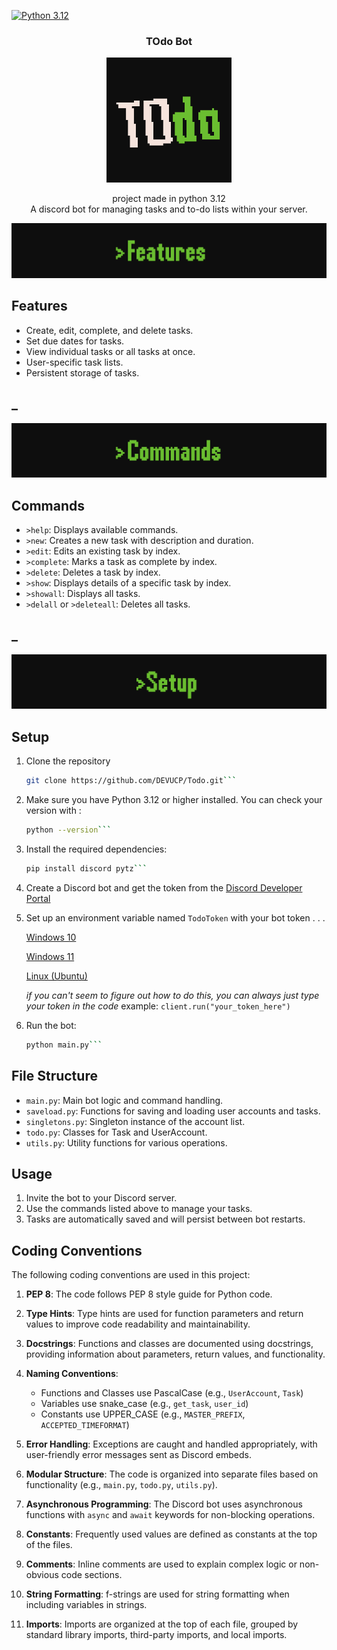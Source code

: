 [![Python 3.12](https://img.shields.io/badge/python-3.12-blue.svg)](https://www.python.org/downloads/release/python-312/)

<div align="center">

<h3 align="center">TOdo Bot</h3>
    <img src="assets/Bot-Icon.png" alt="Todo Bot Logo" width="200">
  <p align="center">
    project made in python 3.12
    <br>
    A discord bot for managing tasks and to-do lists within your server.
  </p>
</div>

<div align="center">
  <img src="assets/features-banner.gif" alt="Setup gif" width="">
</div>

## Features

- Create, edit, complete, and delete tasks.
- Set due dates for tasks.
- View individual tasks or all tasks at once.
- User-specific task lists.
- Persistent storage of tasks.

## _

<div align="center">
  <img src="assets/commands-banner.gif" alt="Commands Banner" width="">
</div>

## Commands

- `>help`: Displays available commands.
- `>new`: Creates a new task with description and duration.
- `>edit`: Edits an existing task by index.
- `>complete`: Marks a task as complete by index.
- `>delete`: Deletes a task by index.
- `>show`: Displays details of a specific task by index.
- `>showall`: Displays all tasks.
- `>delall` or `>deleteall`: Deletes all tasks.

## _

<div align="center">
  <img src="assets/setup-banner.gif" alt="Setup gif" width="">
</div>

## Setup

1. Clone the repository

   ```bash
   git clone https://github.com/DEVUCP/Todo.git```

2. Make sure you have Python 3.12 or higher installed.
   You can check your version with :

   ```bash
   python --version```

3. Install the required dependencies:

   ```bash
   pip install discord pytz```
   
4. Create a Discord bot and get the token from the [Discord Developer Portal](https://discord.com/developers/applications)
5. Set up an environment variable named `TodoToken` with your bot token . . .

   [Windows 10](https://www.youtube.com/watch?v=z84UIZy_qgE)

   [Windows 11](https://www.youtube.com/watch?v=ow2jROvxyH4&t=2s)

   [Linux (Ubuntu)](https://www.youtube.com/watch?v=Y6_7xaxkPik)

   *if you can't seem to figure out how to do this, you can always just type your token in the code*
   example: `client.run("your_token_here")`
6. Run the bot:

   ```bash
   python main.py```

## File Structure

- `main.py`: Main bot logic and command handling.
- `saveload.py`: Functions for saving and loading user accounts and tasks.
- `singletons.py`: Singleton instance of the account list.
- `todo.py`: Classes for Task and UserAccount.
- `utils.py`: Utility functions for various operations.

## Usage

1. Invite the bot to your Discord server.
2. Use the commands listed above to manage your tasks.
3. Tasks are automatically saved and will persist between bot restarts.

## Coding Conventions

The following coding conventions are used in this project:

1. **PEP 8**: The code follows PEP 8 style guide for Python code.
2. **Type Hints**: Type hints are used for function parameters and return values to improve code readability and maintainability.
3. **Docstrings**: Functions and classes are documented using docstrings, providing information about parameters, return values, and functionality.
4. **Naming Conventions**:

   - Functions and Classes use PascalCase (e.g., `UserAccount`, `Task`)
   - Variables use snake_case (e.g., `get_task`, `user_id`)
   - Constants use UPPER_CASE (e.g., `MASTER_PREFIX`, `ACCEPTED_TIMEFORMAT`)
5. **Error Handling**: Exceptions are caught and handled appropriately, with user-friendly error messages sent as Discord embeds.
6. **Modular Structure**: The code is organized into separate files based on functionality (e.g., `main.py`, `todo.py`, `utils.py`).
7. **Asynchronous Programming**: The Discord bot uses asynchronous functions with `async` and `await` keywords for non-blocking operations.
8. **Constants**: Frequently used values are defined as constants at the top of the files.
9. **Comments**: Inline comments are used to explain complex logic or non-obvious code sections.
10. **String Formatting**: f-strings are used for string formatting when including variables in strings.
11. **Imports**: Imports are organized at the top of each file, grouped by standard library imports, third-party imports, and local imports.
